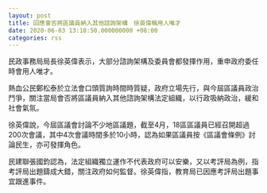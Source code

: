 ```yaml
---
layout: post
title: 回應會否將區議員納入其他諮詢架構　徐英偉稱用人唯才
date: 2020-06-03 13:18:50.000000000 +08:00
categories: rss
---
```


民政事務局局長徐英偉表示，大部分諮詢架構及委員會都發揮作用，重申政府委任時會用人唯才。

熱血公民鄭松泰於立法會口頭質詢時間時質疑，政府立場先行，與今屆區議員政治鬥爭，關注當局會否將區議員納入其他諮詢架構法定組織，以行政吸納政治，緩和社會氣氛。

徐英偉說，今屆區議會討論不少地區議題，截至4月，18區區議員已經召開超過200次會議，其中4次會議時間多於10小時，認為如果區議員按《區議會條例》討論民生，亦可發揮角色。

民建聯張國鈞認為，法定組織獨立運作不代表政府可以安樂，又以考評局為例，指考評局出題鑄成大錯，關注政府如何監督。徐英偉指，教育局已因應考評局出題事宜跟進事件。
